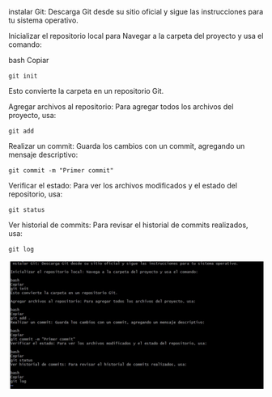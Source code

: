  instalar Git: Descarga Git desde su sitio oficial y sigue las instrucciones para tu sistema operativo.

Inicializar el repositorio local para Navegar a la carpeta del proyecto y usa el comando:

bash
Copiar
```
git init
```
Esto convierte la carpeta en un repositorio Git.

Agregar archivos al repositorio: Para agregar todos los archivos del proyecto, usa:
```
git add
```
Realizar un commit: Guarda los cambios con un commit, agregando un mensaje descriptivo:
```
git commit -m "Primer commit"
```
Verificar el estado: Para ver los archivos modificados y el estado del repositorio, usa:
```
git status
```
Ver historial de commits: Para revisar el historial de commits realizados, usa:
```
git log
``` 
![instalar git](../images/git.jpg)



